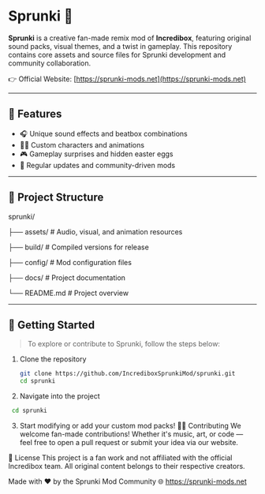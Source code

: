 # Sprunki 🎵

**Sprunki** is a creative fan-made remix mod of **Incredibox**, featuring original sound packs, visual themes, and a twist in gameplay. This repository contains core assets and source files for Sprunki development and community collaboration.

👉 Official Website: [https://sprunki-mods.net](https://sprunki-mods.net)

---

## 🌟 Features

- 🎧 Unique sound effects and beatbox combinations
- 🧑‍🎤 Custom characters and animations
- 🎮 Gameplay surprises and hidden easter eggs
- 🌈 Regular updates and community-driven mods

---

## 📁 Project Structure

sprunki/

├── assets/ # Audio, visual, and animation resources

├── build/ # Compiled versions for release

├── config/ # Mod configuration files

├── docs/ # Project documentation

└── README.md # Project overview

---

## 🚀 Getting Started

> To explore or contribute to Sprunki, follow the steps below:

1. Clone the repository  
   ```bash
   git clone https://github.com/IncrediboxSprunkiMod/sprunki.git
   cd sprunki
   ```
2. Navigate into the project
  ```bash
   cd sprunki
   ```
3. Start modifying or add your custom mod packs!
   🧑‍💻 Contributing
We welcome fan-made contributions! Whether it's music, art, or code — feel free to open a pull request or submit your idea via our website.

📜 License
This project is a fan work and not affiliated with the official Incredibox team.
All original content belongs to their respective creators.

Made with ❤️ by the Sprunki Mod Community
🌐 https://sprunki-mods.net
